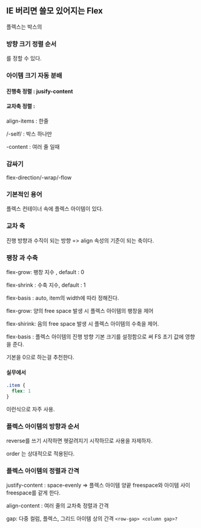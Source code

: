 ## IE 버리면 쓸모 있어지는 Flex

플렉스는 박스의 

### 방향 크기 정렬 순서

를 정할 수 있다.

### 아이템 크기 자동 분배

#### 진행축 정렬 : jusify-content

#### 교차축 정렬 : 

align-items : 한줄

/-self/ : 박스 하나만

-content : 여러 줄 일때

### 감싸기

flex-direction/-wrap/-flow

### 기본적인 용어

플렉스 컨테이너 속에 플렉스 아이템이 있다.

### 교차 축

진행 방향과 수직이 되는 방향 => align 속성의 기준이 되는 축이다.

### 팽창 과 수축

flex-grow: 팽창 지수 , default : 0

flex-shrink : 수축 지수, default : 1

flex-basis : auto, item의 width에 따라 정해진다.

flex-grow: 양의 free space 발생 시 플렉스 아이템의 팽창을 제어

flex-shirink: 음의 free space 발생 시 플렉스 아이템의 수축을 제어.

flex-basis : 플렉스 아이템의 진행 방향 기본 크기를 설정함으로 써 FS 초기 값에 영향을 준다.

기본을 0으로 하는걸 추천한다.

#### 실무에서

```css
.item {
  flex: 1
}
```

이런식으로 자주 사용.

### 플렉스 아이템의 방향과 순서

reverse를 쓰기 시작하면 헷갈려지기 시작하므로 사용을 자제하자.

order 는 상대적으로 적용된다.

### 플렉스 아이템의 정렬과 간격

justify-content : space-evenly => 플렉스 아이템 양끝 freespace와 아이템 사이 freespace를 같게 한다.

align-content : 여러 줄의 교차축 정렬과 간격

gap: 다중 컬럼, 플렉스, 그리드 아이템 상의 간격 `<row-gap> <column gap>?`





